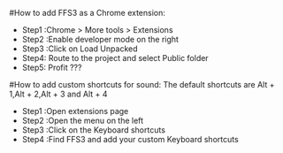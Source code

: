 #How to add FFS3 as a Chrome extension:
- Step1 :Chrome > More tools > Extensions
- Step2 :Enable developer mode on the right
- Step3 :Click on Load Unpacked
- Step4: Route to the project and select Public folder
- Step5: Profit ???

#How to add custom shortcuts for sound:
The default shortcuts are 
Alt + 1,Alt + 2,Alt + 3 and Alt + 4
- Step1 :Open extensions page
- Step2 :Open the menu on the left
- Step3 :Click on the Keyboard shortcuts
- Step4 :Find FFS3 and add your custom Keyboard shortcuts
